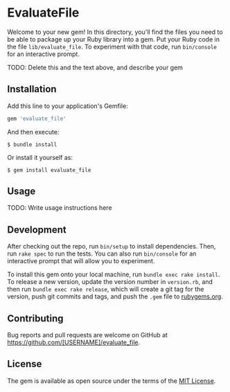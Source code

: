 # EvaluateFile

Welcome to your new gem! In this directory, you'll find the files you need to be able to package up your Ruby library into a gem. Put your Ruby code in the file `lib/evaluate_file`. To experiment with that code, run `bin/console` for an interactive prompt.

TODO: Delete this and the text above, and describe your gem

## Installation

Add this line to your application's Gemfile:

```ruby
gem 'evaluate_file'
```

And then execute:

    $ bundle install

Or install it yourself as:

    $ gem install evaluate_file

## Usage

TODO: Write usage instructions here

## Development

After checking out the repo, run `bin/setup` to install dependencies. Then, run `rake spec` to run the tests. You can also run `bin/console` for an interactive prompt that will allow you to experiment.

To install this gem onto your local machine, run `bundle exec rake install`. To release a new version, update the version number in `version.rb`, and then run `bundle exec rake release`, which will create a git tag for the version, push git commits and tags, and push the `.gem` file to [rubygems.org](https://rubygems.org).

## Contributing

Bug reports and pull requests are welcome on GitHub at https://github.com/[USERNAME]/evaluate_file.


## License

The gem is available as open source under the terms of the [MIT License](https://opensource.org/licenses/MIT).
